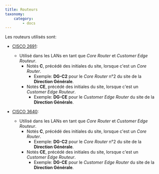 ```yaml
---
title: Routeurs
taxonomy:
    category:
        - docs
---
```


Les routeurs utilisés sont: 

* [CISCO 2691](https://www.cisco.com/c/en/us/products/collateral/routers/2600-series-multiservice-platforms/product_data_sheet0900aecd800fa5be.html):
	* Utilisé dans les LANs en tant que *Core Router* et *Customer Edge Routeur*.
		* Notés **C**, précédé des initiales du site, lorsque c'est un *Core Router*.
			* Exemple: **DG-C2** pour le *Core Router* n°2 du site de la **Direction Générale**.
		* Notés **CE**, précédé des initiales du site, lorsque c'est un *Customer Edge Routeur*.
			* Exemple: **DG-CE** pour le *Customer Edge Router* du site de la **Direction Générale**. 

* [CISCO 3640](https://www.cisco.com/c/en/us/products/collateral/routers/2600-series-multiservice-platforms/product_data_sheet0900aecd800fa5be.html):
	* Utilisé dans les LANs en tant que *Core Router* et *Customer Edge Routeur*.
		* Notés **C**, précédé des initiales du site, lorsque c'est un *Core Router*.
			* Exemple: **DG-C2** pour le *Core Router* n°2 du site de la **Direction Générale**.
		* Notés **CE**, précédé des initiales du site, lorsque c'est un *Customer Edge Routeur*.
			* Exemple: **DG-CE** pour le *Customer Edge Router* du site de la **Direction Générale**. 